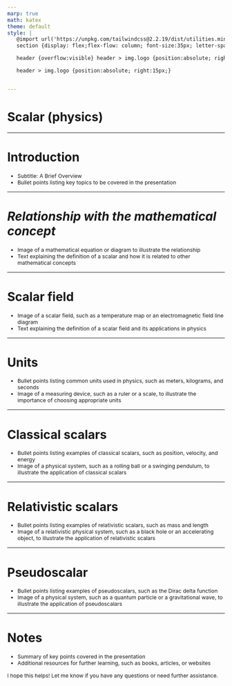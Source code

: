 ```yaml
---
marp: true
math: katex
theme: default
style: |
   @import url('https://unpkg.com/tailwindcss@2.2.19/dist/utilities.min.css');
   section {display: flex;flex-flow: column; font-size:35px; letter-spacing:1.4px;}

   header {overflow:visible} header > img.logo {position:absolute; right:15px;}

   header > img.logo {position:absolute; right:15px;}


---
```

<!-- backgroundColor: white -->
<!-- _class: lead -->

 # **Scalar (physics)**

---
<style scoped>p,li {font-size:0.92em}</style>

 # Introduction

- Subtitle: A Brief Overview
- Bullet points listing key topics to be covered in the presentation

---
<style scoped>p,li {font-size:0.92em}</style>

 # _Relationship with the mathematical concept_
- Image of a mathematical equation or diagram to illustrate the relationship
- Text explaining the definition of a scalar and how it is related to other mathematical concepts


---
<style scoped>p,li {font-size:0.92em}</style>

 # Scalar field

- Image of a scalar field, such as a temperature map or an electromagnetic field line diagram
- Text explaining the definition of a scalar field and its applications in physics

---
<style scoped>p,li {font-size:0.92em}</style>

 # Units

- Bullet points listing common units used in physics, such as meters, kilograms, and seconds
- Image of a measuring device, such as a ruler or a scale, to illustrate the importance of choosing appropriate units

---
<style scoped>p,li {font-size:0.92em}</style>

 # Classical scalars
- Bullet points listing examples of classical scalars, such as position, velocity, and energy
- Image of a physical system, such as a rolling ball or a swinging pendulum, to illustrate the application of classical scalars


---
<style scoped>p,li {font-size:0.92em}</style>

 # Relativistic scalars
- Bullet points listing examples of relativistic scalars, such as mass and length
- Image of a relativistic physical system, such as a black hole or an accelerating object, to illustrate the application of relativistic scalars


---
<style scoped>p,li {font-size:0.92em}</style>

 # Pseudoscalar

- Bullet points listing examples of pseudoscalars, such as the Dirac delta function
- Image of a physical system, such as a quantum particle or a gravitational wave, to illustrate the application of pseudoscalars

---
<style scoped>p,li {font-size:0.88em}</style>

 # Notes

- Summary of key points covered in the presentation
- Additional resources for further learning, such as books, articles, or websites

I hope this helps! Let me know if you have any questions or need further assistance.